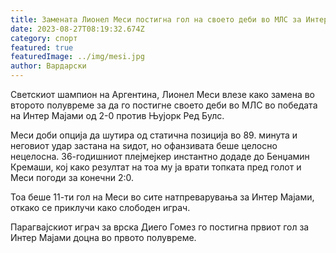 ```yaml
---
title: Замената Лионел Меси постигна гол на своето деби во МЛС за Интер Мајами
date: 2023-08-27T08:19:32.674Z
category: спорт
featured: true
featuredImage: ../img/mesi.jpg
author: Вардарски
---
```

Светскиот шампион на Аргентина, Лионел Меси влезе како замена во второто полувреме за да го постигне своето деби во МЛС во победата на Интер Мајами од 2-0 против Њујорк Ред Булс.

Меси доби опција да шутира од статична позиција во 89. минута и неговиот удар застана на ѕидот, но офанзивата беше целосно нецелосна. 36-годишниот плејмејкер инстантно додаде до Бенџамин Кремаши, кој како резултат на тоа му ја врати топката пред голот и Меси погоди за конечни 2:0.

Тоа беше 11-ти гол на Меси во сите натпреварувања за Интер Мајами, откако се приклучи како слободен играч.

Парагвајскиот играч за врска Диего Гомез го постигна првиот гол за Интер Мајами доцна во првото полувреме.